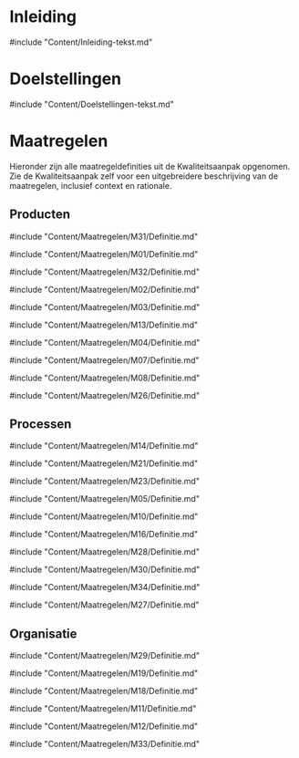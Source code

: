 # Inleiding

#include "Content/Inleiding-tekst.md"

# Doelstellingen

#include "Content/Doelstellingen-tekst.md"

# Maatregelen

Hieronder zijn alle maatregeldefinities uit de Kwaliteitsaanpak opgenomen. Zie de Kwaliteitsaanpak zelf voor een uitgebreidere beschrijving van de maatregelen, inclusief context en rationale.

## Producten

#include "Content/Maatregelen/M31/Definitie.md"

#include "Content/Maatregelen/M01/Definitie.md"

#include "Content/Maatregelen/M32/Definitie.md"

#include "Content/Maatregelen/M02/Definitie.md"

#include "Content/Maatregelen/M03/Definitie.md"

#include "Content/Maatregelen/M13/Definitie.md"

#include "Content/Maatregelen/M04/Definitie.md"

#include "Content/Maatregelen/M07/Definitie.md"

#include "Content/Maatregelen/M08/Definitie.md"

#include "Content/Maatregelen/M26/Definitie.md"

## Processen

#include "Content/Maatregelen/M14/Definitie.md"

#include "Content/Maatregelen/M21/Definitie.md"

#include "Content/Maatregelen/M23/Definitie.md"

#include "Content/Maatregelen/M05/Definitie.md"

#include "Content/Maatregelen/M10/Definitie.md"

#include "Content/Maatregelen/M16/Definitie.md"

#include "Content/Maatregelen/M28/Definitie.md"

#include "Content/Maatregelen/M30/Definitie.md"

#include "Content/Maatregelen/M34/Definitie.md"

#include "Content/Maatregelen/M27/Definitie.md"

## Organisatie

#include "Content/Maatregelen/M29/Definitie.md"

#include "Content/Maatregelen/M19/Definitie.md"

#include "Content/Maatregelen/M18/Definitie.md"

#include "Content/Maatregelen/M11/Definitie.md"

#include "Content/Maatregelen/M12/Definitie.md"

#include "Content/Maatregelen/M33/Definitie.md"

